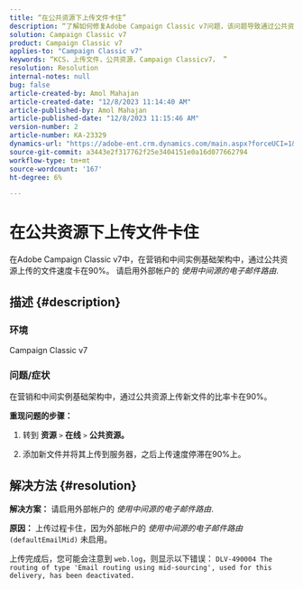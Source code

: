 ```yaml
---
title: “在公共资源下上传文件卡住”
description: “了解如何修复Adobe Campaign Classic v7问题，该问题导致通过公共资源上传新文件的速度卡在90%。”
solution: Campaign Classic v7
product: Campaign Classic v7
applies-to: "Campaign Classic v7"
keywords: “KCS，上传文件，公共资源，Campaign Classicv7， ”
resolution: Resolution
internal-notes: null
bug: false
article-created-by: Amol Mahajan
article-created-date: "12/8/2023 11:14:40 AM"
article-published-by: Amol Mahajan
article-published-date: "12/8/2023 11:15:46 AM"
version-number: 2
article-number: KA-23329
dynamics-url: "https://adobe-ent.crm.dynamics.com/main.aspx?forceUCI=1&pagetype=entityrecord&etn=knowledgearticle&id=057e29f6-ba95-ee11-be37-6045bd006268"
source-git-commit: a3443e2f317762f25e3404151e0a16d077662794
workflow-type: tm+mt
source-wordcount: '167'
ht-degree: 6%

---
```


# 在公共资源下上传文件卡住


在Adobe Campaign Classic v7中，在营销和中间实例基础架构中，通过公共资源上传的文件速度卡在90%。 请启用外部帐户的 *使用中间源的电子邮件路由*.

## 描述 {#description}


### 环境

Campaign Classic v7



### <b>问题/症状</b>

在营销和中间实例基础架构中，通过公共资源上传新文件的比率卡在90%。



<b>重现问题的步骤：</b>

1. 转到 <b>资源</b> `>`  <b>在线</b> `>`  <b>公共资源。</b>


2. 添加新文件并将其上传到服务器，之后上传速度停滞在90%上。



## 解决方法 {#resolution}

<b>解决方案：</b>
请启用外部帐户的 *使用中间源的电子邮件路由*.


<b>原因：</b>
上传过程卡住，因为外部帐户的 *使用中间源的电子邮件路由* `(defaultEmailMid)` 未启用。

上传完成后，您可能会注意到 `web.log`，则显示以下错误：
`DLV-490004 The routing of type 'Email routing using mid-sourcing', used for this delivery, has been deactivated.`
